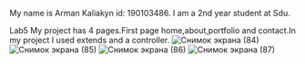 My name is Arman Kaliakyn id: 190103486. I am a 2nd year student at Sdu.

Lab5
My project has 4 pages.First page home,about,portfolio and contact.In my project I used extends and a controller.
![Снимок экрана (84)](https://user-images.githubusercontent.com/70448295/108623082-d426ea00-745e-11eb-8e19-20c9951cf0fd.png)
![Снимок экрана (85)](https://user-images.githubusercontent.com/70448295/108623105-f3be1280-745e-11eb-8d03-c9f807c999bc.png)
![Снимок экрана (86)](https://user-images.githubusercontent.com/70448295/108623118-089aa600-745f-11eb-819e-9736ef5168e3.png)
![Снимок экрана (87)](https://user-images.githubusercontent.com/70448295/108623141-236d1a80-745f-11eb-8c8e-9625aba3e1db.png)
